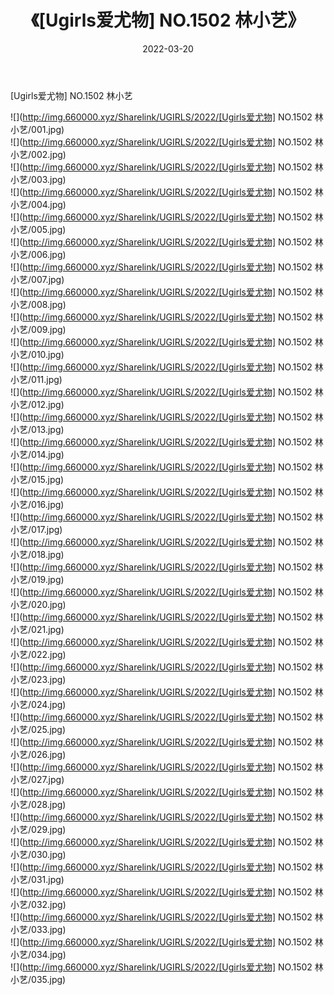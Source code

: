 ﻿---
layout: post
title:  《[Ugirls爱尤物] NO.1502 林小艺》
date:   2022-03-20
img: http://img.660000.xyz/Sharelink/UGIRLS/2022/[Ugirls爱尤物] NO.1502 林小艺/000.jpg
categories: [美女, 清纯, 唯美]
---

[Ugirls爱尤物] NO.1502 林小艺

 ![](http://img.660000.xyz/Sharelink/UGIRLS/2022/[Ugirls爱尤物] NO.1502 林小艺/001.jpg) <br>![](http://img.660000.xyz/Sharelink/UGIRLS/2022/[Ugirls爱尤物] NO.1502 林小艺/002.jpg) <br>![](http://img.660000.xyz/Sharelink/UGIRLS/2022/[Ugirls爱尤物] NO.1502 林小艺/003.jpg) <br>![](http://img.660000.xyz/Sharelink/UGIRLS/2022/[Ugirls爱尤物] NO.1502 林小艺/004.jpg) <br>![](http://img.660000.xyz/Sharelink/UGIRLS/2022/[Ugirls爱尤物] NO.1502 林小艺/005.jpg) <br>![](http://img.660000.xyz/Sharelink/UGIRLS/2022/[Ugirls爱尤物] NO.1502 林小艺/006.jpg) <br>![](http://img.660000.xyz/Sharelink/UGIRLS/2022/[Ugirls爱尤物] NO.1502 林小艺/007.jpg) <br>![](http://img.660000.xyz/Sharelink/UGIRLS/2022/[Ugirls爱尤物] NO.1502 林小艺/008.jpg) <br>![](http://img.660000.xyz/Sharelink/UGIRLS/2022/[Ugirls爱尤物] NO.1502 林小艺/009.jpg) <br>![](http://img.660000.xyz/Sharelink/UGIRLS/2022/[Ugirls爱尤物] NO.1502 林小艺/010.jpg) <br>![](http://img.660000.xyz/Sharelink/UGIRLS/2022/[Ugirls爱尤物] NO.1502 林小艺/011.jpg) <br>![](http://img.660000.xyz/Sharelink/UGIRLS/2022/[Ugirls爱尤物] NO.1502 林小艺/012.jpg) <br>![](http://img.660000.xyz/Sharelink/UGIRLS/2022/[Ugirls爱尤物] NO.1502 林小艺/013.jpg) <br>![](http://img.660000.xyz/Sharelink/UGIRLS/2022/[Ugirls爱尤物] NO.1502 林小艺/014.jpg) <br>![](http://img.660000.xyz/Sharelink/UGIRLS/2022/[Ugirls爱尤物] NO.1502 林小艺/015.jpg) <br>![](http://img.660000.xyz/Sharelink/UGIRLS/2022/[Ugirls爱尤物] NO.1502 林小艺/016.jpg) <br>![](http://img.660000.xyz/Sharelink/UGIRLS/2022/[Ugirls爱尤物] NO.1502 林小艺/017.jpg) <br>![](http://img.660000.xyz/Sharelink/UGIRLS/2022/[Ugirls爱尤物] NO.1502 林小艺/018.jpg) <br>![](http://img.660000.xyz/Sharelink/UGIRLS/2022/[Ugirls爱尤物] NO.1502 林小艺/019.jpg) <br>![](http://img.660000.xyz/Sharelink/UGIRLS/2022/[Ugirls爱尤物] NO.1502 林小艺/020.jpg) <br>![](http://img.660000.xyz/Sharelink/UGIRLS/2022/[Ugirls爱尤物] NO.1502 林小艺/021.jpg) <br>![](http://img.660000.xyz/Sharelink/UGIRLS/2022/[Ugirls爱尤物] NO.1502 林小艺/022.jpg) <br>![](http://img.660000.xyz/Sharelink/UGIRLS/2022/[Ugirls爱尤物] NO.1502 林小艺/023.jpg) <br>![](http://img.660000.xyz/Sharelink/UGIRLS/2022/[Ugirls爱尤物] NO.1502 林小艺/024.jpg) <br>![](http://img.660000.xyz/Sharelink/UGIRLS/2022/[Ugirls爱尤物] NO.1502 林小艺/025.jpg) <br>![](http://img.660000.xyz/Sharelink/UGIRLS/2022/[Ugirls爱尤物] NO.1502 林小艺/026.jpg) <br>![](http://img.660000.xyz/Sharelink/UGIRLS/2022/[Ugirls爱尤物] NO.1502 林小艺/027.jpg) <br>![](http://img.660000.xyz/Sharelink/UGIRLS/2022/[Ugirls爱尤物] NO.1502 林小艺/028.jpg) <br>![](http://img.660000.xyz/Sharelink/UGIRLS/2022/[Ugirls爱尤物] NO.1502 林小艺/029.jpg) <br>![](http://img.660000.xyz/Sharelink/UGIRLS/2022/[Ugirls爱尤物] NO.1502 林小艺/030.jpg) <br>![](http://img.660000.xyz/Sharelink/UGIRLS/2022/[Ugirls爱尤物] NO.1502 林小艺/031.jpg) <br>![](http://img.660000.xyz/Sharelink/UGIRLS/2022/[Ugirls爱尤物] NO.1502 林小艺/032.jpg) <br>![](http://img.660000.xyz/Sharelink/UGIRLS/2022/[Ugirls爱尤物] NO.1502 林小艺/033.jpg) <br>![](http://img.660000.xyz/Sharelink/UGIRLS/2022/[Ugirls爱尤物] NO.1502 林小艺/034.jpg) <br>![](http://img.660000.xyz/Sharelink/UGIRLS/2022/[Ugirls爱尤物] NO.1502 林小艺/035.jpg) <br>